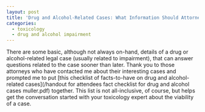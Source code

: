 ```yaml
---
layout: post
title: 'Drug and Alcohol-Related Cases: What Information Should Attorneys Have at Their Fingertips?'
categories:
  - toxicology
  - drug and alcohol impairment
---
```



There are some basic, although not always on-hand, details of a drug or alcohol-related legal case (usually related to impairment), that can answer questions related to the case sooner than later. Thank you to those attorneys who have contacted me about their interesting cases and prompted me to put [this checklist of facts-to-have on drug and alcohol-related cases](/handout for attendees fact checklist for drug and alcohol cases muller.pdf)&nbsp;together. This list is not all-inclusive, of course, but helps get the conversation started with your toxicology expert about the viability of a case.
